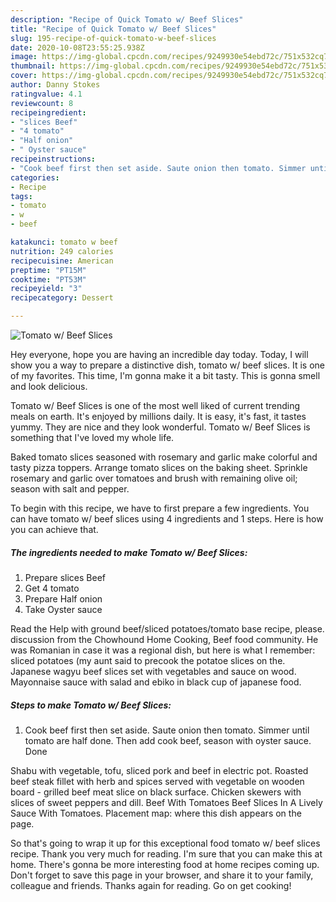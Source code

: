 ```yaml
---
description: "Recipe of Quick Tomato w/ Beef Slices"
title: "Recipe of Quick Tomato w/ Beef Slices"
slug: 195-recipe-of-quick-tomato-w-beef-slices
date: 2020-10-08T23:55:25.938Z
image: https://img-global.cpcdn.com/recipes/9249930e54ebd72c/751x532cq70/tomato-w-beef-slices-recipe-main-photo.jpg
thumbnail: https://img-global.cpcdn.com/recipes/9249930e54ebd72c/751x532cq70/tomato-w-beef-slices-recipe-main-photo.jpg
cover: https://img-global.cpcdn.com/recipes/9249930e54ebd72c/751x532cq70/tomato-w-beef-slices-recipe-main-photo.jpg
author: Danny Stokes
ratingvalue: 4.1
reviewcount: 8
recipeingredient:
- "slices Beef"
- "4 tomato"
- "Half onion"
- " Oyster sauce"
recipeinstructions:
- "Cook beef first then set aside. Saute onion then tomato. Simmer until tomato are half done. Then add cook beef, season with oyster sauce. Done"
categories:
- Recipe
tags:
- tomato
- w
- beef

katakunci: tomato w beef 
nutrition: 249 calories
recipecuisine: American
preptime: "PT15M"
cooktime: "PT53M"
recipeyield: "3"
recipecategory: Dessert

---
```



![Tomato w/ Beef Slices](https://img-global.cpcdn.com/recipes/9249930e54ebd72c/751x532cq70/tomato-w-beef-slices-recipe-main-photo.jpg)

Hey everyone, hope you are having an incredible day today. Today, I will show you a way to prepare a distinctive dish, tomato w/ beef slices. It is one of my favorites. This time, I'm gonna make it a bit tasty. This is gonna smell and look delicious.

Tomato w/ Beef Slices is one of the most well liked of current trending meals on earth. It's enjoyed by millions daily. It is easy, it's fast, it tastes yummy. They are nice and they look wonderful. Tomato w/ Beef Slices is something that I've loved my whole life.

Baked tomato slices seasoned with rosemary and garlic make colorful and tasty pizza toppers. Arrange tomato slices on the baking sheet. Sprinkle rosemary and garlic over tomatoes and brush with remaining olive oil; season with salt and pepper.


To begin with this recipe, we have to first prepare a few ingredients. You can have tomato w/ beef slices using 4 ingredients and 1 steps. Here is how you can achieve that.

<!--inarticleads1-->

##### The ingredients needed to make Tomato w/ Beef Slices:

1. Prepare slices Beef
1. Get 4 tomato
1. Prepare Half onion
1. Take  Oyster sauce


Read the Help with ground beef/sliced potatoes/tomato base recipe, please. discussion from the Chowhound Home Cooking, Beef food community. He was Romanian in case it was a regional dish, but here is what I remember: sliced potatoes (my aunt said to precook the potatoe slices on the. Japanese wagyu beef slices set with vegetables and sauce on wood. Mayonnaise sauce with salad and ebiko in black cup of japanese food. 

<!--inarticleads2-->

##### Steps to make Tomato w/ Beef Slices:

1. Cook beef first then set aside. Saute onion then tomato. Simmer until tomato are half done. Then add cook beef, season with oyster sauce. Done


Shabu with vegetable, tofu, sliced pork and beef in electric pot. Roasted beef steak fillet with herb and spices served with vegetable on wooden board - grilled beef meat slice on black surface. Chicken skewers with slices of sweet peppers and dill. Beef With Tomatoes Beef Slices In A Lively Sauce With Tomatoes. Placement map: where this dish appears on the page. 

So that's going to wrap it up for this exceptional food tomato w/ beef slices recipe. Thank you very much for reading. I'm sure that you can make this at home. There's gonna be more interesting food at home recipes coming up. Don't forget to save this page in your browser, and share it to your family, colleague and friends. Thanks again for reading. Go on get cooking!
